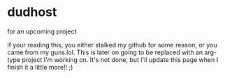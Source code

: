 # dudhost
for an upcoming project

if your reading this, you either stalked my github for some reason, or you came from my guns.lol. This is later on going to be replaced with an arg-type project I'm working on. It's not done, but I'll update this page when I finish it a little more!! ;)
